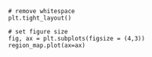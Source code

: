     # remove whitespace
    plt.tight_layout()

    # set figure size
    fig, ax = plt.subplots(figsize = (4,3))
    region_map.plot(ax=ax)
    
